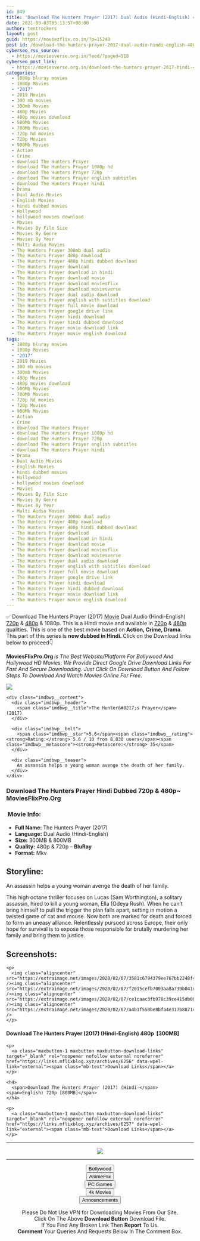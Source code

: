 ```yaml
---
id: 849
title: 'Download The Hunters Prayer (2017) Dual Audio (Hindi-English) 480p [300MB] || 720p [800MB]'
date: 2021-09-03T05:13:57+00:00
author: tentrockers
layout: post
guid: https://moviezflix.co.in/?p=15240
post id: /download-the-hunters-prayer-2017-dual-audio-hindi-english-480p-300mb-720p-800mb/
cyberseo_rss_source:
  - https://moviesverse.org.in/feed/?paged=518
cyberseo_post_link:
  - https://moviesverse.org.in/download-the-hunters-prayer-2017-hindi-480p-720p/
categories:
  - 1080p bluray movies
  - 1080p Movies
  - "2017"
  - 2019 Movies
  - 300 mb movies
  - 300mb Movies
  - 480p Movies
  - 480p movies download
  - 500Mb Movies
  - 700Mb Movies
  - 720p hd movies
  - 720p Movies
  - 900Mb Movies
  - Action
  - Crime
  - download The Hunters Prayer
  - download The Hunters Prayer 1080p hd
  - download The Hunters Prayer 720p
  - download The Hunters Prayer english subtitles
  - download The Hunters Prayer hindi
  - Drama
  - Dual Audio Movies
  - English Movies
  - hindi dubbed movies
  - Hollywood
  - hollywood movies download
  - Movies
  - Movies By File Size
  - Movies By Genre
  - Movies By Year
  - Multi Audio Movies
  - The Hunters Prayer 300mb dual audio
  - The Hunters Prayer 480p download
  - The Hunters Prayer 480p hindi dubbed download
  - The Hunters Prayer download
  - The Hunters Prayer download in hindi
  - The Hunters Prayer download movie
  - The Hunters Prayer download moviesflix
  - The Hunters Prayer download moviesverse
  - The Hunters Prayer dual audio download
  - The Hunters Prayer english with subtitles download
  - The Hunters Prayer full movie download
  - The Hunters Prayer google drive link
  - The Hunters Prayer hindi download
  - The Hunters Prayer hindi dubbed download
  - The Hunters Prayer movie download link
  - The Hunters Prayer movie english download
tags:
  - 1080p bluray movies
  - 1080p Movies
  - "2017"
  - 2019 Movies
  - 300 mb movies
  - 300mb Movies
  - 480p Movies
  - 480p movies download
  - 500Mb Movies
  - 700Mb Movies
  - 720p hd movies
  - 720p Movies
  - 900Mb Movies
  - Action
  - Crime
  - download The Hunters Prayer
  - download The Hunters Prayer 1080p hd
  - download The Hunters Prayer 720p
  - download The Hunters Prayer english subtitles
  - download The Hunters Prayer hindi
  - Drama
  - Dual Audio Movies
  - English Movies
  - hindi dubbed movies
  - Hollywood
  - hollywood movies download
  - Movies
  - Movies By File Size
  - Movies By Genre
  - Movies By Year
  - Multi Audio Movies
  - The Hunters Prayer 300mb dual audio
  - The Hunters Prayer 480p download
  - The Hunters Prayer 480p hindi dubbed download
  - The Hunters Prayer download
  - The Hunters Prayer download in hindi
  - The Hunters Prayer download movie
  - The Hunters Prayer download moviesflix
  - The Hunters Prayer download moviesverse
  - The Hunters Prayer dual audio download
  - The Hunters Prayer english with subtitles download
  - The Hunters Prayer full movie download
  - The Hunters Prayer google drive link
  - The Hunters Prayer hindi download
  - The Hunters Prayer hindi dubbed download
  - The Hunters Prayer movie download link
  - The Hunters Prayer movie english download
---
```

<div class="thecontent clearfix">
  <p>
    ✅ Download The Hunters Prayer (2017) <a href="https://moviesverse.org.in/category/movies/" data-wpel-link="internal">Movie</a> Dual Audio (Hindi-English) <a href="https://moviesverse.org.in/720p-movies/" data-wpel-link="internal">720p</a>&nbsp;&&nbsp;<a href="https://moviesverse.org.in/480p-movies/" data-wpel-link="internal">480p</a> & 1080p. This is a Hindi movie and available in <a href="https://moviesverse.org.in/720p-movies/" data-wpel-link="internal">720p</a>&nbsp;&&nbsp;<a href="https://moviesverse.org.in/480p-movies/" data-wpel-link="internal">480p</a> qualities. This is one of the best movie based on <strong>Action, Crime, Drama</strong>. This part of this series is <strong>now dubbed in <span>Hindi.&nbsp;</span></strong><span>Click on the Download links below to proceed👇</span>
  </p>
  
  <p>
    <strong><span>MoviesFlixPro.Org&nbsp;</span></strong><em>is The Best Website/Platform For Bollywood And Hollywood HD Movies. We Provide Direct Google Drive Download Links For Fast And Secure Downloading. Just Click On Download Button And Follow Steps To&nbsp;Download And Watch Movies Online For Free.</em>
  </p>
  
  <div class="imdbwp imdbwp--movie dark">
    <div class="imdbwp__thumb">
      <a class="imdbwp__link" target="_blank" title="The Hunter's Prayer" href="https://www.imdb.com/title/tt2674358/" rel="nofollow external noopener noreferrer" data-wpel-link="external"><img class="imdbwp__img" src="https://m.media-amazon.com/images/M/MV5BMTEzMzQ2NjU1MjVeQTJeQWpwZ15BbWU4MDQ2MjI1MjIy._V1_SX300.jpg" /></a>
    </div>
    
    <div class="imdbwp__content">
      <div class="imdbwp__header">
        <span class="imdbwp__title">The Hunter&#8217;s Prayer</span> (2017)
      </div>
      
      <div class="imdbwp__belt">
        <span class="imdbwp__star">5.6</span><span class="imdbwp__rating"><strong>Rating:</strong> 5.6 / 10 from 8,830 users</span><span class="imdbwp__metascore"><strong>Metascore:</strong> 35</span>
      </div>
      
      <div class="imdbwp__teaser">
        An assassin helps a young woman avenge the death of her family.
      </div>
    </div>
  </div>
  
  <h3>
    <span>Download The Hunters Prayer Hindi Dubbed 720p & 480p~ MoviesFlixPro.Org</span>
  </h3>
  
  <h3>
    <span>&nbsp;Movie Info:&nbsp;</span>
  </h3>
  
  <ul>
    <li>
      <strong>Full Name: </strong>The Hunters Prayer (2017)
    </li>
    <li>
      <strong>Language:</strong> Dual Audio (Hindi-English)
    </li>
    <li>
      <strong>Size:</strong> 300MB & 800MB
    </li>
    <li>
      <strong>Quality:</strong> 480p & 720p – <span><strong>BluRay</strong></span>
    </li>
    <li>
      <strong>Format:</strong>&nbsp;Mkv
    </li>
  </ul>
  
  <h2>
    <span>Storyline:</span>
  </h2>
  
  <p>
    An assassin helps a young woman avenge the death of her family.
  </p>
  
  <div>
    This high octane thriller focuses on Lucas (Sam Worthington), a solitary assassin, hired to kill a young woman, Ella (Odeya Rush). When he can’t bring himself to pull the trigger the plan falls apart, setting in motion a twisted game of cat and mouse. Now both are marked for death and forced to form an uneasy alliance. Relentlessly pursued across Europe, their only hope for survival is to expose those responsible for brutally murdering her family and bring them to justice.
  </div>
  
  <div class="summary_text">
    <h2>
      <span>Screenshots:</span>
    </h2>
    
    <p>
      <img class="aligncenter" src="https://extraimage.net/images/2020/02/07/3581c6794379ee767bb2248f4f4308f8.jpg" /><img class="aligncenter" src="https://extraimage.net/images/2020/02/07/f2015cefb7003aa8a739b041d63dcd4b.jpg" /><img class="aligncenter" src="https://extraimage.net/images/2020/02/07/ce1caac3fb970c39ce415db0886b133f.jpg" /><img class="aligncenter" src="https://extraimage.net/images/2020/02/07/a4b1f550be8bfa4e317b88714bdd75e6.jpg" />
    </p>
  </div>
  
  <div class="inline canwrap">
    <h4>
      <span>Download The Hunters Prayer (2017) (Hindi-English) </span><span>480p&nbsp; [300MB]</span>
    </h4>
    
    <p>
      <a class="maxbutton-1 maxbutton maxbutton-download-links" target="_blank" rel="noopener nofollow external noreferrer" href="https://links.mflixblog.xyz/archives/6256" data-wpel-link="external"><span class="mb-text">Download Links</span></a>
    </p>
    
    <h4>
      <span>Download The Hunters Prayer (2017) (Hindi-</span><span>English) 720p [800MB]</span>
    </h4>
    
    <p>
      <a class="maxbutton-1 maxbutton maxbutton-download-links" target="_blank" rel="noopener nofollow external noreferrer" href="https://links.mflixblog.xyz/archives/6257" data-wpel-link="external"><span class="mb-text">Download Links</span></a>
    </p>
  </div>
</div>

<center>
  </p> 
  
  <hr />
  
  <p>
    <a href="http://gdrivepro.xyz/join.php" data-wpel-link="external" target="_blank" rel="nofollow external noopener noreferrer"><img src="https://i.imgur.com/FhMdWdW.png" /></a>
  </p>
  
  <hr />
  
  <p>
    <a href="https://dogemovies.xyz" target="_blank" data-wpel-link="external" rel="nofollow external noopener noreferrer"><button class="button button5">Bollywood</button></a><br /> <a href="https://animeflix.in" target="_blank" data-wpel-link="external" rel="nofollow external noopener noreferrer"><button class="button button5">AnimeFlix</button></a><br /> <a href="https://gamesflix.net/" target="_blank" data-wpel-link="external" rel="nofollow external noopener noreferrer"><button class="button button5">PC Games</button></a><br /> <a href="https://uhdmovies.in" target="_blank" data-wpel-link="external" rel="nofollow external noopener noreferrer"><button class="button button5">4k Movies</button></a><br /> <a href="https://moviesverse.org.in/announcements/" target="_blank" data-wpel-link="internal" rel="noopener"><button class="button button5">Announcements</button></a>
  </p>
  
  <div class="alert alert-danger">
    Please Do Not Use VPN for Downloading Movies From Our Site.
  </div>
  
  <div class="alert alert-success">
    Click On The Above <strong>Download Button</strong> Download File.
  </div>
  
  <div class="alert alert-warning">
    If You Find Any Broken Link Then <strong>Report</strong> To Us.
  </div>
  
  <div class="alert alert-info">
    <strong>Comment</strong> Your Queries And Requests Below In The Comment Box.
  </div>
  
  <p>
    </center>
  </p>